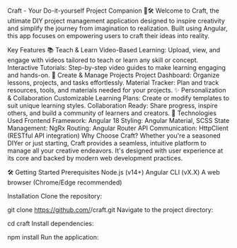 Craft - Your Do-it-yourself Project Companion 🎨🛠️
Welcome to Craft, the ultimate DIY project management application designed to inspire creativity and simplify the journey from imagination to realization. Built using Angular, this app focuses on empowering users to craft their ideas into reality.

 Key Features
📚 Teach & Learn
Video-Based Learning: Upload, view, and engage with videos tailored to teach or learn any skill or concept.
Interactive Tutorials: Step-by-step video guides to make learning engaging and hands-on.
🎨 Create & Manage Projects
Project Dashboard: Organize lessons, projects, and tasks effortlessly.
Material Tracker: Plan and track resources, tools, and materials needed for your projects.
✨ Personalization & Collaboration
Customizable Learning Plans: Create or modify templates to suit unique learning styles.
Collaboration Ready: Share progress, inspire others, and build a community of learners and creators.
🚀 Technologies Used
Frontend Framework: Angular 18
Styling: Angular Material, SCSS
State Management: NgRx
Routing: Angular Router
API Communication: HttpClient (RESTful API integration)
Why Choose Craft?
Whether you're a seasoned DIYer or just starting, Craft provides a seamless, intuitive platform to manage all your creative endeavors. It's designed with user experience at its core and backed by modern web development practices.

🛠️ Getting Started
Prerequisites
Node.js (v14+)
Angular CLI (vX.X)
A web browser (Chrome/Edge recommended)

Installation
Clone the repository:

git clone https://github.com/<your-username>/craft.git
Navigate to the project directory:

cd craft
Install dependencies:

npm install
Run the application:
